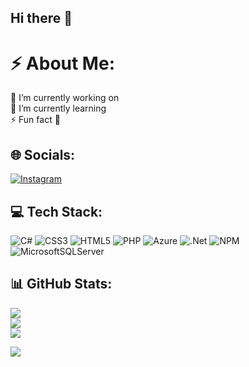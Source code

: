 ## Hi there 👋

# ⚡ About Me:
🔭 I’m currently working on<br>🌱 I’m currently learning<br>⚡ Fun fact 💫


## 🌐 Socials:
[![Instagram](https://img.shields.io/badge/Instagram-%23E4405F.svg?logo=Instagram&logoColor=white)](https://instagram.com/r_r_a_d_o_s) 

## 💻 Tech Stack:
![C#](https://img.shields.io/badge/c%23-%23239120.svg?style=for-the-badge&logo=c-sharp&logoColor=white) 
![CSS3](https://img.shields.io/badge/css3-%231572B6.svg?style=for-the-badge&logo=css3&logoColor=white) 
![HTML5](https://img.shields.io/badge/html5-%23E34F26.svg?style=for-the-badge&logo=html5&logoColor=white) 
![PHP](https://img.shields.io/badge/php-%23777BB4.svg?style=for-the-badge&logo=php&logoColor=white) 
![Azure](https://img.shields.io/badge/azure-%230072C6.svg?style=for-the-badge&logo=azure-devops&logoColor=white) 
![.Net](https://img.shields.io/badge/.NET-5C2D91?style=for-the-badge&logo=.net&logoColor=white) 
![NPM](https://img.shields.io/badge/NPM-%23000000.svg?style=for-the-badge&logo=npm&logoColor=white) 
![MicrosoftSQLServer](https://img.shields.io/badge/Microsoft%20SQL%20Sever-CC2927?style=for-the-badge&logo=microsoft%20sql%20server&logoColor=white)

## 📊 GitHub Stats:
![](https://github-readme-stats.vercel.app/api?username=RRADOS&theme=dark&hide_border=false&include_all_commits=false&count_private=false)<br/>
![](https://github-readme-streak-stats.herokuapp.com/?user=RRADOS&theme=dark&hide_border=false)<br/>
![](https://github-readme-stats.vercel.app/api/top-langs/?username=RRADOS&theme=dark&hide_border=false&include_all_commits=false&count_private=false&layout=compact)

[![](https://visitcount.itsvg.in/api?id=RRADOS&icon=7&color=0)](https://visitcount.itsvg.in)
